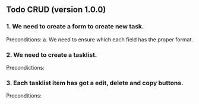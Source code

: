 ## Todo CRUD (version 1.0.0)


### 1. We need to create a form to create new task.

Preconditions:
a. We need to ensure which each field has the proper format. 

### 2. We need to create a tasklist.

Precondictions:

### 3. Each tasklist item has got a edit, delete and copy buttons.

Preconditions:
